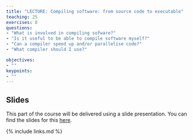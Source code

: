 ```yaml
---
title: "LECTURE: Compiling software: from source code to executable"
teaching: 25
exercises: 0
questions:
- "What is involved in compiling sofware?"
- "Is it useful to be able to compile software myself?"
- "Can a compiler speed up and/or parallelise code?"
- "What compiler should I use?"

objectives:
- ""
keypoints:
- ""
---
```


## Slides

This part of the course will be delivered using a slide presentation. You can
find the slides for this [here](../slides/19-compiling.pdf).

{% include links.md %}


